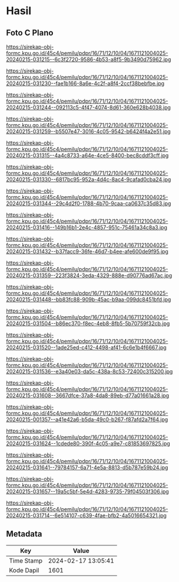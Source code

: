 # Hasil

## Foto C Plano

https://sirekap-obj-formc.kpu.go.id/45c4/pemilu/pdpr/16/71/12/10/04/1671121004025-20240215-031215--6c3f2720-9586-4b53-a8f5-9b3490d75962.jpg

https://sirekap-obj-formc.kpu.go.id/45c4/pemilu/pdpr/16/71/12/10/04/1671121004025-20240215-031230--fae1b166-8a6e-4c2f-a8f4-2ccf38bebfbe.jpg

https://sirekap-obj-formc.kpu.go.id/45c4/pemilu/pdpr/16/71/12/10/04/1671121004025-20240215-031244--092113c5-4f47-4074-8d61-360e628b4038.jpg

https://sirekap-obj-formc.kpu.go.id/45c4/pemilu/pdpr/16/71/12/10/04/1671121004025-20240215-031259--b5507e47-3016-4c05-9542-b6424f4a2e51.jpg

https://sirekap-obj-formc.kpu.go.id/45c4/pemilu/pdpr/16/71/12/10/04/1671121004025-20240215-031315--4a4c8733-a64e-4ce5-8400-bec8cddf3cff.jpg

https://sirekap-obj-formc.kpu.go.id/45c4/pemilu/pdpr/16/71/12/10/04/1671121004025-20240215-031330--6817bc95-952a-4d4c-8ac4-9cafad0cba24.jpg

https://sirekap-obj-formc.kpu.go.id/45c4/pemilu/pdpr/16/71/12/10/04/1671121004025-20240215-031344--29c4d2f0-1788-4b70-9caa-ca0637c35d83.jpg

https://sirekap-obj-formc.kpu.go.id/45c4/pemilu/pdpr/16/71/12/10/04/1671121004025-20240215-031416--149b16b1-2e4c-4857-951c-75461a34c8a3.jpg

https://sirekap-obj-formc.kpu.go.id/45c4/pemilu/pdpr/16/71/12/10/04/1671121004025-20240215-031432--b37facc9-36fe-46d7-b4ee-afe600de9f95.jpg

https://sirekap-obj-formc.kpu.go.id/45c4/pemilu/pdpr/16/71/12/10/04/1671121004025-20240215-031359--223f3824-3eda-4329-888e-d90776ad67ac.jpg

https://sirekap-obj-formc.kpu.go.id/45c4/pemilu/pdpr/16/71/12/10/04/1671121004025-20240215-031448--bb83fc88-909b-45ac-b9aa-099dc8451bfd.jpg

https://sirekap-obj-formc.kpu.go.id/45c4/pemilu/pdpr/16/71/12/10/04/1671121004025-20240215-031504--b86ec370-f8ec-4eb8-8fb5-5b70759f32cb.jpg

https://sirekap-obj-formc.kpu.go.id/45c4/pemilu/pdpr/16/71/12/10/04/1671121004025-20240215-031520--1ade25ed-c412-4498-af41-6c6e1b4f6667.jpg

https://sirekap-obj-formc.kpu.go.id/45c4/pemilu/pdpr/16/71/12/10/04/1671121004025-20240215-031536--e3a40e03-da5c-438a-8c53-72400c315200.jpg

https://sirekap-obj-formc.kpu.go.id/45c4/pemilu/pdpr/16/71/12/10/04/1671121004025-20240215-031608--3667dfce-37a8-4da8-89eb-d77a01661a28.jpg

https://sirekap-obj-formc.kpu.go.id/45c4/pemilu/pdpr/16/71/12/10/04/1671121004025-20240215-001357--a41e42a6-b5da-49c0-b267-f87afd2a7f64.jpg

https://sirekap-obj-formc.kpu.go.id/45c4/pemilu/pdpr/16/71/12/10/04/1671121004025-20240215-031624--1cdede80-390f-4c05-a9e7-c81853697825.jpg

https://sirekap-obj-formc.kpu.go.id/45c4/pemilu/pdpr/16/71/12/10/04/1671121004025-20240215-031641--79784157-6a71-4e5a-8813-d5b787e59b24.jpg

https://sirekap-obj-formc.kpu.go.id/45c4/pemilu/pdpr/16/71/12/10/04/1671121004025-20240215-031657--19a5c5bf-5e4d-4283-9735-79f04503f306.jpg

https://sirekap-obj-formc.kpu.go.id/45c4/pemilu/pdpr/16/71/12/10/04/1671121004025-20240215-031714--6e514107-c639-4fae-bfb2-4a5016654321.jpg


## Metadata

| Key        | Value               |
| ---------- | ------------------- |
| Time Stamp | 2024-02-17 13:05:41 |
| Kode Dapil | 1601                |



